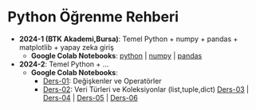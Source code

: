 # Python Öğrenme Rehberi 
* **2024-1 (BTK Akademi,Bursa)**: Temel Python + numpy + pandas + matplotlib + yapay zeka giriş
  * **Google Colab Notebooks**: [python](https://colab.research.google.com/drive/10HaIDEXXuCkB5rc3-a25IqS7ZiqfApd_?usp=sharing) | [numpy](https://colab.research.google.com/drive/1qh3UGb3Mhd4JPClIzoEsllU6QIpexMkE?usp=sharing) | [pandas](https://colab.research.google.com/drive/1b3nfbn2ceCUy_SJGj7-M7AXabSSeg9FS?usp=sharing)
* **2024-2**: Temel Python + ...
  * **Google Colab Notebooks**: 
    * [Ders-01](https://colab.research.google.com/drive/1ejPuC59knYz2XTG5Oz0YyGoCQcJb21wF?usp=sharing): Değişkenler ve Operatörler
    * [Ders-02](https://colab.research.google.com/drive/1jPWnHliiTnnAs5rkKiJcOBmn_RGYesdp?usp=sharing): Veri Türleri ve Koleksiyonlar (list,tuple,dict) 
    [Ders-03](https://colab.research.google.com/drive/1Spu2jIsYuNlWl51SrXLXEHFcckBg2yT_?usp=sharing) | [Ders-04](https://colab.research.google.com/drive/1AOh-l3SWgQa4GVN7GYkYmkQYeMi3wqqD?usp=sharing) | [Ders-05](https://colab.research.google.com/drive/1ofbULa10BzgBYZXiqHhJp4WocpDx2bD2?usp=sharing) | [Ders-06](https://colab.research.google.com/drive/18rNIAri7rNuncUGEl5kiztbFBQYVB_12?usp=sharing)
